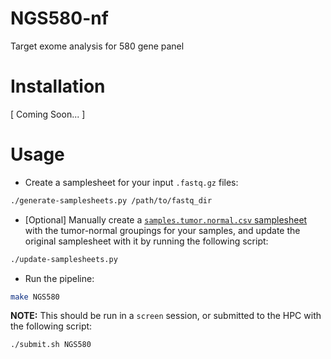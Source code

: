 # NGS580-nf
Target exome analysis for 580 gene panel

# Installation

[ Coming Soon... ]

# Usage

- Create a samplesheet for your input `.fastq.gz` files:

```bash
./generate-samplesheets.py /path/to/fastq_dir
```

- [Optional] Manually create a [`samples.tumor.normal.csv` samplesheet](https://github.com/NYU-Molecular-Pathology/NGS580-nf/blob/master/example/samples.tumor.normal.csv) with the tumor-normal groupings for your samples, and update the original samplesheet with it by running the following script:

```bash
./update-samplesheets.py
```

- Run the pipeline:

```bash
make NGS580
```
__NOTE:__ This should be run in a `screen` session, or submitted to the HPC with the following script:

```bash
./submit.sh NGS580
```
